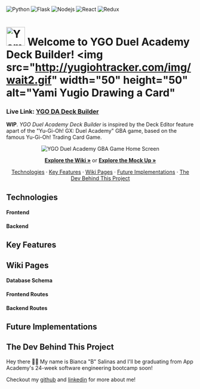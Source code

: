 ![Python](https://img.shields.io/badge/Python-3776AB?style=for-the-badge&logo=python&logoColor=white) ![Flask](https://img.shields.io/badge/Flask-000000?style=for-the-badge&logo=flask&logoColor=white) ![Nodejs](https://img.shields.io/badge/Node.js-43853D?style=for-the-badge&logo=node.js&logoColor=white) ![React](https://img.shields.io/badge/React-20232A?style=for-the-badge&logo=react&logoColor=61DAFB) ![Redux](https://img.shields.io/badge/Redux-593D88?style=for-the-badge&logo=redux&logoColor=white)

# <img src="http://yugiohtracker.com/img/wait2.gif" width="50" height="50" alt="Yami Yugio Drawing a Card"> Welcome to YGO Duel Academy Deck Builder! <img src="http://yugiohtracker.com/img/wait2.gif" width="50" height="50" alt="Yami Yugio Drawing a Card"

### Live Link: [YGO DA Deck Builder](https://en.wikipedia.org/wiki/HTTP_404)

**WIP**. *YGO Duel Academy Deck Builder* is inspired by the Deck Editor feature apart of the "Yu-Gi-Oh! GX: Duel Academy" GBA game, based on the famous Yu-Gi-Oh! Trading Card Game. 

<p align="center" width="100" height="100">
  <img src="https://i1.wp.com/www.twistedbard.com/wp-content/uploads/2017/06/ygxda1.png?w=1232" alt="YGO Duel Academy GBA Game Home Screen"></img>
</p>

<p align="center">
  <a href="https://github.com/B-Salinas/YGO-Duel-Academy-Deck-Builder/wiki"><strong>Explore the Wiki »</strong></a> 
  or 
  <a href="https://en.wikipedia.org/wiki/HTTP_404"><strong>Explore the Mock Up »</strong></a> 
</p>

<p align="center">
  <a href="#technologies">Technologies</a> 
  · 
  <a href="#key-features">Key Features</a> 
  · 
  <a href="#wiki-pages">Wiki Pages</a> 
  ·
  <a href="#future-implementations">Future Implementations</a> 
  · 
  <a href="#the-dev-behind-this-project">The Dev Behind This Project</a>
</p>

## Technologies
#### Frontend 
#### Backend

## Key Features

## Wiki Pages
#### Database Schema
#### Frontend Routes
#### Backend Routes

## Future Implementations

## The Dev Behind This Project
Hey there 👋🏽 My name is Bianca "B" Salinas and I'll be graduating from App Academy's 24-week software engineering bootcamp soon! 

Checkout my [github](https://github.com/B-Salinas) and [linkedin](https://www.linkedin.com/in/b-salinas/) for more about me!

